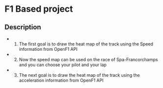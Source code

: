 # F1 Based project

## Description

- 1. The first goal is to draw the heat map of the track using the Speed information from OpenF1 API
- 2. Now the speed map can be used on the race of Spa-Francorchamps and you can choose your pilot and your lap
- 3. The next goal is to draw the heat map of the track using the acceleration information from OpenF1 API
